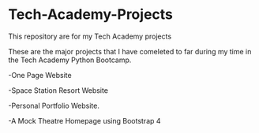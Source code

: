 # Tech-Academy-Projects
This repository are for my Tech Academy projects

These are the major projects that I have comeleted to far during my 
time in the Tech Academy Python Bootcamp.

-One Page Website

-Space Station Resort Website

-Personal Portfolio Website.

-A Mock Theatre Homepage using Bootstrap 4
